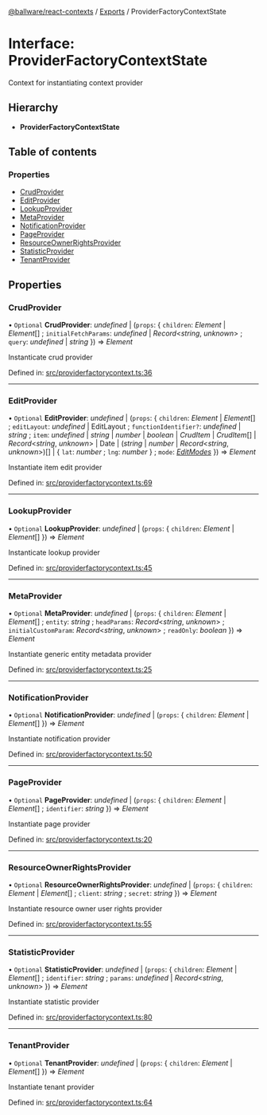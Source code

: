 [@ballware/react-contexts](../README.md) / [Exports](../modules.md) / ProviderFactoryContextState

# Interface: ProviderFactoryContextState

Context for instantiating context provider

## Hierarchy

* **ProviderFactoryContextState**

## Table of contents

### Properties

- [CrudProvider](providerfactorycontextstate.md#crudprovider)
- [EditProvider](providerfactorycontextstate.md#editprovider)
- [LookupProvider](providerfactorycontextstate.md#lookupprovider)
- [MetaProvider](providerfactorycontextstate.md#metaprovider)
- [NotificationProvider](providerfactorycontextstate.md#notificationprovider)
- [PageProvider](providerfactorycontextstate.md#pageprovider)
- [ResourceOwnerRightsProvider](providerfactorycontextstate.md#resourceownerrightsprovider)
- [StatisticProvider](providerfactorycontextstate.md#statisticprovider)
- [TenantProvider](providerfactorycontextstate.md#tenantprovider)

## Properties

### CrudProvider

• `Optional` **CrudProvider**: *undefined* \| (`props`: { `children`: *Element* \| *Element*[] ; `initialFetchParams`: *undefined* \| *Record*<*string*, *unknown*\> ; `query`: *undefined* \| *string*  }) => *Element*

Instanticate crud provider

Defined in: [src/providerfactorycontext.ts:36](https://github.com/frankball/ballware-react-contexts/blob/bbedef5/src/providerfactorycontext.ts#L36)

___

### EditProvider

• `Optional` **EditProvider**: *undefined* \| (`props`: { `children`: *Element* \| *Element*[] ; `editLayout`: *undefined* \| EditLayout ; `functionIdentifier?`: *undefined* \| *string* ; `item`: *undefined* \| *string* \| *number* \| *boolean* \| *CrudItem* \| *CrudItem*[] \| *Record*<*string*, *unknown*\> \| Date \| (*string* \| *number* \| *Record*<*string*, *unknown*\>)[] \| { `lat`: *number* ; `lng`: *number*  } ; `mode`: [*EditModes*](../enums/editmodes.md)  }) => *Element*

Instantiate item edit provider

Defined in: [src/providerfactorycontext.ts:69](https://github.com/frankball/ballware-react-contexts/blob/bbedef5/src/providerfactorycontext.ts#L69)

___

### LookupProvider

• `Optional` **LookupProvider**: *undefined* \| (`props`: { `children`: *Element* \| *Element*[]  }) => *Element*

Instanticate lookup provider

Defined in: [src/providerfactorycontext.ts:45](https://github.com/frankball/ballware-react-contexts/blob/bbedef5/src/providerfactorycontext.ts#L45)

___

### MetaProvider

• `Optional` **MetaProvider**: *undefined* \| (`props`: { `children`: *Element* \| *Element*[] ; `entity`: *string* ; `headParams`: *Record*<*string*, *unknown*\> ; `initialCustomParam`: *Record*<*string*, *unknown*\> ; `readOnly`: *boolean*  }) => *Element*

Instantiate generic entity metadata provider

Defined in: [src/providerfactorycontext.ts:25](https://github.com/frankball/ballware-react-contexts/blob/bbedef5/src/providerfactorycontext.ts#L25)

___

### NotificationProvider

• `Optional` **NotificationProvider**: *undefined* \| (`props`: { `children`: *Element* \| *Element*[]  }) => *Element*

Instantiate notification provider

Defined in: [src/providerfactorycontext.ts:50](https://github.com/frankball/ballware-react-contexts/blob/bbedef5/src/providerfactorycontext.ts#L50)

___

### PageProvider

• `Optional` **PageProvider**: *undefined* \| (`props`: { `children`: *Element* \| *Element*[] ; `identifier`: *string*  }) => *Element*

Instantiate page provider

Defined in: [src/providerfactorycontext.ts:20](https://github.com/frankball/ballware-react-contexts/blob/bbedef5/src/providerfactorycontext.ts#L20)

___

### ResourceOwnerRightsProvider

• `Optional` **ResourceOwnerRightsProvider**: *undefined* \| (`props`: { `children`: *Element* \| *Element*[] ; `client`: *string* ; `secret`: *string*  }) => *Element*

Instantiate resource owner user rights provider

Defined in: [src/providerfactorycontext.ts:55](https://github.com/frankball/ballware-react-contexts/blob/bbedef5/src/providerfactorycontext.ts#L55)

___

### StatisticProvider

• `Optional` **StatisticProvider**: *undefined* \| (`props`: { `children`: *Element* \| *Element*[] ; `identifier`: *string* ; `params`: *undefined* \| *Record*<*string*, *unknown*\>  }) => *Element*

Instantiate statistic provider

Defined in: [src/providerfactorycontext.ts:80](https://github.com/frankball/ballware-react-contexts/blob/bbedef5/src/providerfactorycontext.ts#L80)

___

### TenantProvider

• `Optional` **TenantProvider**: *undefined* \| (`props`: { `children`: *Element* \| *Element*[]  }) => *Element*

Instantiate tenant provider

Defined in: [src/providerfactorycontext.ts:64](https://github.com/frankball/ballware-react-contexts/blob/bbedef5/src/providerfactorycontext.ts#L64)
